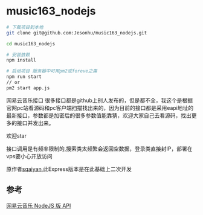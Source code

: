 # music163_nodejs
``` bash
# 下载项目到本地
git clone git@github.com:Jesonhu/music163_nodejs.git

cd music163_nodejs

# 安装依赖
npm install 

# 启动项目 服务器中可用pm2或foreve之类
npm run start 
// or
pm2 start app.js
```



网易云音乐接口
很多接口都是github上别人发布的，但是都不全，我这个是根据官网pc站看源码和pc客户端扫描找出来的，因为目前的接口都是采用eapi地址的最新接口，参数都是加密后的很多参数值能靠猜，欢迎大家自己去看源码，找出更多的接口并发出来。

欢迎star

接口调用是有频率限制的,搜索类太频繁会返回空数据，登录类直接封IP，部署在vps要小心开放访问

原作者[sqaiyan](https://github.com/sqaiyan/netmusic-node),此Express版本是在此基础上二次开发

## 参考
[网易云音乐 NodeJS 版 API](https://binaryify.github.io/NeteaseCloudMusicApi/#/)
